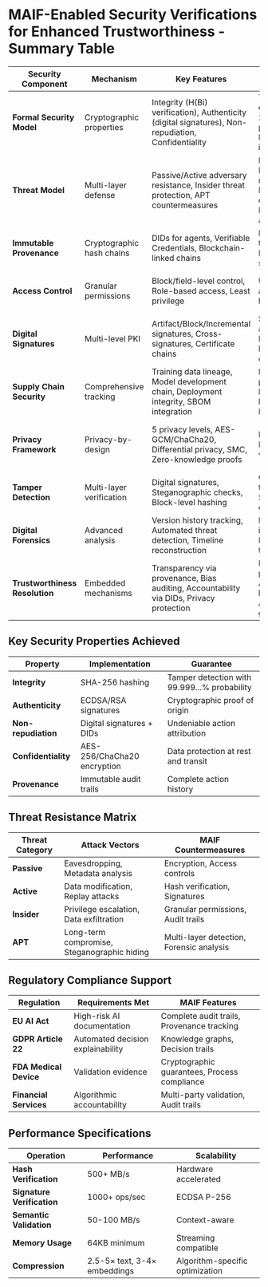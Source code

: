 # MAIF-Enabled Security Verifications for Enhanced Trustworthiness - Summary Table

| **Security Component** | **Mechanism** | **Key Features** | **Threat Resistance** | **Benefits** |
|------------------------|---------------|------------------|----------------------|--------------|
| **Formal Security Model** | Cryptographic properties | Integrity (H(Bi) verification), Authenticity (digital signatures), Non-repudiation, Confidentiality | Tamper detection (1-2^-256 probability), Provenance integrity | Mathematical security guarantees |
| **Threat Model** | Multi-layer defense | Passive/Active adversary resistance, Insider threat protection, APT countermeasures | Eavesdropping, Data modification, Privilege escalation, Long-term attacks | Comprehensive threat coverage |
| **Immutable Provenance** | Cryptographic hash chains | DIDs for agents, Verifiable Credentials, Blockchain-linked chains | Retroactive tampering, Identity spoofing | Self-auditing ledger, Complete traceability |
| **Access Control** | Granular permissions | Block/field-level control, Role-based access, Least privilege | Unauthorized access, Data leaks | Fine-grained security, Regulatory compliance |
| **Digital Signatures** | Multi-level PKI | Artifact/Block/Incremental signatures, Cross-signatures, Certificate chains | Supply chain attacks, Backdoors, Dependency confusion | End-to-end trust, Regulatory compliance |
| **Supply Chain Security** | Comprehensive tracking | Training data lineage, Model development chain, Deployment integrity, SBOM integration | Data poisoning, Model backdoors, Insider threats | Complete visibility, Attack prevention |
| **Privacy Framework** | Privacy-by-design | 5 privacy levels, AES-GCM/ChaCha20, Differential privacy, SMC, Zero-knowledge proofs | Data exposure, Privacy violations | Enterprise-grade protection, Regulatory compliance |
| **Tamper Detection** | Multi-layer verification | Digital signatures, Steganographic checks, Block-level hashing | Overt/Covert tampering, Signature compromise | Self-defending artifacts, Immediate detection |
| **Digital Forensics** | Advanced analysis | Version history tracking, Automated threat detection, Timeline reconstruction | Incident investigation, Evidence tampering | Legal admissibility, Compliance support |
| **Trustworthiness Resolution** | Embedded mechanisms | Transparency via provenance, Bias auditing, Accountability via DIDs, Privacy protection | Black box problem, Algorithmic bias, Accountability gaps | Inherent trustworthiness, Regulatory acceptance |

## Key Security Properties Achieved

| **Property** | **Implementation** | **Guarantee** |
|--------------|-------------------|---------------|
| **Integrity** | SHA-256 hashing | Tamper detection with 99.999...% probability |
| **Authenticity** | ECDSA/RSA signatures | Cryptographic proof of origin |
| **Non-repudiation** | Digital signatures + DIDs | Undeniable action attribution |
| **Confidentiality** | AES-256/ChaCha20 encryption | Data protection at rest and transit |
| **Provenance** | Immutable audit trails | Complete action history |

## Threat Resistance Matrix

| **Threat Category** | **Attack Vectors** | **MAIF Countermeasures** |
|--------------------|--------------------|--------------------------|
| **Passive** | Eavesdropping, Metadata analysis | Encryption, Access controls |
| **Active** | Data modification, Replay attacks | Hash verification, Signatures |
| **Insider** | Privilege escalation, Data exfiltration | Granular permissions, Audit trails |
| **APT** | Long-term compromise, Steganographic hiding | Multi-layer detection, Forensic analysis |

## Regulatory Compliance Support

| **Regulation** | **Requirements Met** | **MAIF Features** |
|----------------|---------------------|-------------------|
| **EU AI Act** | High-risk AI documentation | Complete audit trails, Provenance tracking |
| **GDPR Article 22** | Automated decision explainability | Knowledge graphs, Decision trails |
| **FDA Medical Device** | Validation evidence | Cryptographic guarantees, Process compliance |
| **Financial Services** | Algorithmic accountability | Multi-party validation, Audit trails |

## Performance Specifications

| **Operation** | **Performance** | **Scalability** |
|---------------|----------------|-----------------|
| **Hash Verification** | 500+ MB/s | Hardware accelerated |
| **Signature Verification** | 1000+ ops/sec | ECDSA P-256 |
| **Semantic Validation** | 50-100 MB/s | Context-aware |
| **Memory Usage** | 64KB minimum | Streaming compatible |
| **Compression** | 2.5-5× text, 3-4× embeddings | Algorithm-specific optimization |